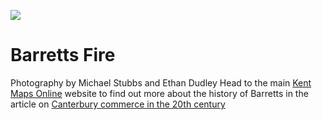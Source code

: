 <a href="https://juncture-digital.org"><img src="https://gitcdn.link/repo/jstor-labs/juncture/main/images/ve-button.png"></a>

<param ve-config header="header" main="now-and-then">

<param ve-compare manifest="https://iiif.juncture-digital.org/gh:kent-map/images/then-and-now/Barrets_Fire_2021/manifest.json" region="pct:9,13,99,99">
<param ve-compare manifest="https://iiif.juncture-digital.org/gh:kent-map/images/then-and-now/Barrets_Fire_past/manifest.json" region="">

# Barretts Fire

Photography by Michael Stubbs and Ethan Dudley
Head to the main [Kent Maps Online](https://kent-maps.online/) website to find out more about the history of Barretts in the article on [Canterbury commerce in the 20th century](https://kent-maps.online/canterbury/20c-canterbury-commerce/)
